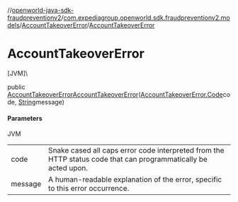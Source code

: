 //[openworld-java-sdk-fraudpreventionv2](../../../index.md)/[com.expediagroup.openworld.sdk.fraudpreventionv2.models](../index.md)/[AccountTakeoverError](index.md)/[AccountTakeoverError](-account-takeover-error.md)

# AccountTakeoverError

[JVM]\

public [AccountTakeoverError](index.md)[AccountTakeoverError](-account-takeover-error.md)([AccountTakeoverError.Code](-code/index.md)code, [String](https://docs.oracle.com/javase/8/docs/api/java/lang/String.html)message)

#### Parameters

JVM

| | |
|---|---|
| code | Snake cased all caps error code interpreted from the HTTP status code that can programmatically be acted upon. |
| message | A human-readable explanation of the error, specific to this error occurrence. |
